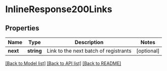 # InlineResponse200Links

## Properties
Name | Type | Description | Notes
------------ | ------------- | ------------- | -------------
**next** | **string** | Link to the next batch of registrants | [optional] 

[[Back to Model list]](../README.md#documentation-for-models) [[Back to API list]](../README.md#documentation-for-api-endpoints) [[Back to README]](../README.md)


